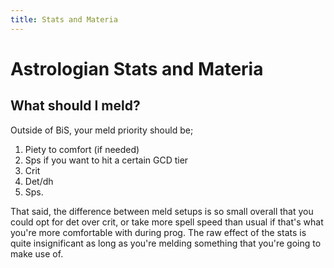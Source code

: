 ```yaml
---
title: Stats and Materia
---
```

# Astrologian Stats and Materia

## What should I meld?

Outside of BiS, your meld priority should be;
1. Piety to comfort (if needed)
2. Sps if you want to hit a certain GCD tier
3. Crit
4. Det/dh
5. Sps.

That said, the difference between meld setups is so small overall that you could opt for det over crit, or take more spell speed than usual if that's what you're more comfortable with during prog. The raw effect of the stats is quite insignificant as long as you're melding something that you're going to make use of.